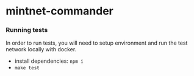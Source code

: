 # mintnet-commander

### Running tests
  In order to run tests, you will need to setup environment and run the test network locally with
docker.

  * install dependencies: `npm i`
  * `make test`
